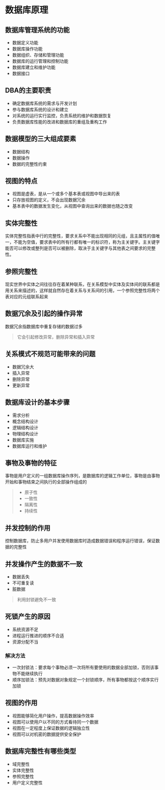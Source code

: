 # 数据库原理

## 数据库管理系统的功能

* 数据定义功能
* 数据库操作功能
* 数据组织、存储和管理功能
* 数据库的运行管理和控制功能
* 数据库建立和维护功能
* 数据接口

## DBA的主要职责

* 确定数据库系统的需求与开发计划
* 参与数据库系统的设计和建立
* 对系统的运行实行监控，负责系统的维护和数据恢复
* 负责数据库性能的改进和数据库的重组及重构工作

## 数据模型的三大组成要素

* 数据结构
* 数据操作
* 数据的完整性约束

## 视图的特点

* 视图是虚表，是从一个或多个基本表或视图中导出来的表
* 只存放视图的定义，不会出现数据冗余
* 基本表中的数据发生变化，从视图中查询出来的数据也随之改变

## 实体完整性

实体完整性指表中行的完整性，要求关系中不能出现相同的元组，且主属性的值唯一，不能为空值，要求表中的所有行都有唯一的标识符，称为主关键字。主关键字能否可以修改或整列是否可以被删除，取决于主关键字与其他表之间要求的完整性。

## 参照完整性

现实世界中实体之间往往存在着某种联系，在关系模型中实体及实体间的联系都是用关系来描述的，这样就自然存在着关系与关系间的引用，一个参照完整性将两个表对应的元组联系起来

## 数据冗余及引起的操作异常

数据冗余指数据库中重复存储的数据过多
> 它会引起修改异常，删除异常和插入异常

## 关系模式不规范可能带来的问题

* 数据冗余大
* 插入异常
* 删除异常
* 更新异常

## 数据库设计的基本步骤

* 需求分析
* 概念结构设计
* 逻辑结构设计
* 物理结构设计
* 数据库实施
* 数据库运行和维护

## 事物及事物的特征

事物是用户定义的一组数据库操作序列，是数据库的逻辑工作单位，事物是由事物开始和事物结束之间执行的全部操作组成的
> * 原子性
> * 一致性
> * 隔离性
> * 持续性

## 并发控制的作用

控制数据库，防止多用户并发使用数据库时造成数据错误和程序运行错误，保证数据的完整性

## 并发操作产生的数据不一致

* 数据丢失
* 不可重复读
* 脏数据
> 利用封锁避免不一致

## 死锁产生的原因

* 系统资源不足
* 进程运行推进的顺序不合适
* 资源分配不当

### 解决方法

* 一次封锁法：要求每个事物必须一次将所有要使用的数据全部加锁，否则该事物不能继续执行
* 顺序加锁法：预先对数据对象规定一个封锁顺序，所有事物都按这个顺序实行加锁

## 视图的作用

* 视图能够简化用户操作，提高数据操作效率
* 视图可以使用户以不同的方式看待同一个数据
* 视图在一定程度上保证数据的逻辑独立性
* 视图可以对机密的数据提供安全保护

## 数据库完整性有哪些类型

* 域完整性
* 实体完整性
* 参照完整性
* 用户定义完整性







